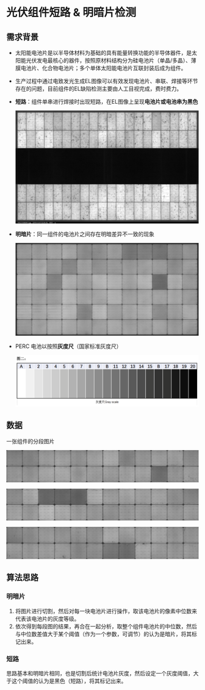 # 光伏组件短路 & 明暗片检测

## 需求背景

- 太阳能电池片是以半导体材料为基础的具有能量转换功能的半导体器件，是太阳能光伏发电最核心的器件，按照原材料结构分为硅电池片（单晶/多晶）、薄膜电池片、化合物电池片；多个单体太阳能电池片互联封装后成为组件。

- 生产过程中通过电致发光生成EL图像可以有效发现电池片、串联、焊接等环节存在的问题，目前组件的EL缺陷检测主要由人工目视完成，费时费力。

- **短路**：组件单串进行焊接时出现短路，在EL图像上呈现**电池片或电池串为黑色**

  ![短路](https://github.com/dc-ley/guangfudl/blob/master/figures/11812110500912.jpg)

- **明暗片**：同一组件的电池片之间存在明暗差异不一致的现象

  ![明暗片](https://github.com/dc-ley/guangfudl/blob/master/figures/441402I1321688.jpg)

- PERC 电池以按照**灰度尺**（国家标准灰度尺）

  ![灰度尺](https://github.com/dc-ley/guangfudl/blob/dev/figures/灰度尺.png)

  

## 数据

一张组件的分段图片

![分段1](https://github.com/dc-ley/guangfudl/blob/master/figures/sample1.jpg)

![分段2](https://github.com/dc-ley/guangfudl/blob/master/figures/sample2.jpg)

![分段3](https://github.com/dc-ley/guangfudl/blob/master/figures/sample3.jpg)

## 算法思路

### 明暗片

1. 将图片进行切割，然后对每一块电池片进行操作，取该电池片的像素中位数来代表该电池片的灰度等级。
2. 依次得到每段图的结果，再合在一起分析，取整个组件电池片的中位数，然后与中位数差值大于某个阈值（作为一个参数，可调节）的认为是暗片，将其标记出来。

### 短路

思路基本和明暗片相同，也是切割后统计电池片灰度，然后设定一个灰度阈值，大于这个阈值的认为是黑色（短路），将其标记出来。
